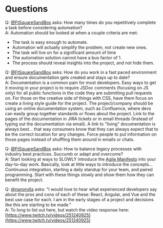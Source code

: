 # Questions
Q: [@FtSquareSandBox](https://mobile.twitter.com/FtSquareSandBox) asks: How many times do you repetitively complete a task before considering automation?  
A: Automation should be looked at when a couple criteria are met:  

- The task is easy enough to automate.
- Automation will actually simplify the problem, not create new ones.
- The task will live on for a significant amount of time
- The automation solution cannot have a bus factor of 1.
- The process should reveal insights into the project, and not hide them.

Q: [@FtSquareSandBox](https://mobile.twitter.com/FtSquareSandBox) asks: How do you work in a fast paced environment and ensure documentation gets created and stays up to date?  
A: Documentation is a common pain for most developers.  Easy ways to get it moving in your project is to require JSDoc comments (focusing on JS only) for all public functions in the code they are submitting pull requests on. For those on the creative side of things with CSS, have them focus on create a living style guide for the project.  The project/company should be using an online documentation system, such as Confluence, where devs can easily group together standards or flows about the project.  Link to the pages of the documentation in JIRA tickets or in email threads (Instead of typing out the documentation via email).  A link to "living" documentation is always best... that way consumers know that they can always expect that to be the correct location for any changes. Force people to put information on those pages instead of shuffling them around in emails or chats.  

Q: [@FtSquareSandBox](https://mobile.twitter.com/FtSquareSandBox) asks: How to balance legacy processes with industry best practices. Succumb or adapt and overcome?  
A: Start looking at ways to SLOWLY introduce the [Agile Manifesto](http://agilemanifesto.org/) into your day-to-day work. Basically, look at little ways to introduce the concepts... Continuous integration, starting a daily standup for your team, and paired programming. Start with these things slowly and show them how they can benefit the project. 

Q: [@nanorolla](https://twitter.com/nanorolla) asks: "I would love to hear what experienced developers say about the pros and cons of each of these: React, Angular, and Vue and the best use case for each. I am in the early stages of a project and decisions like this are starting to be made."  
A: To long to list out here, but watch the video response here: [https://www.twitch.tv/videos/251240925](https://www.twitch.tv/videos/251240925)
